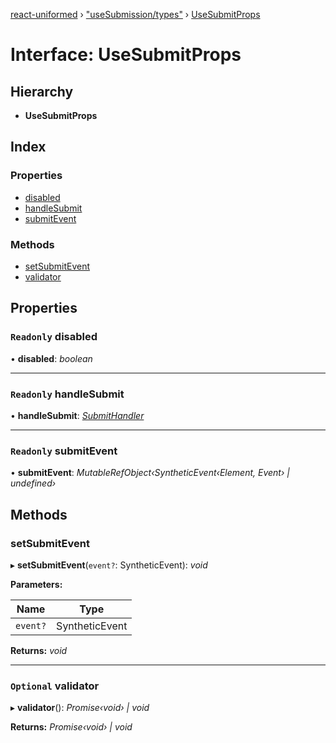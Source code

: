 [react-uniformed](../README.md) › ["useSubmission/types"](../modules/_usesubmission_types_.md) › [UseSubmitProps](_usesubmission_types_.usesubmitprops.md)

# Interface: UseSubmitProps

## Hierarchy

* **UseSubmitProps**

## Index

### Properties

* [disabled](_usesubmission_types_.usesubmitprops.md#readonly-disabled)
* [handleSubmit](_usesubmission_types_.usesubmitprops.md#readonly-handlesubmit)
* [submitEvent](_usesubmission_types_.usesubmitprops.md#readonly-submitevent)

### Methods

* [setSubmitEvent](_usesubmission_types_.usesubmitprops.md#setsubmitevent)
* [validator](_usesubmission_types_.usesubmitprops.md#optional-validator)

## Properties

### `Readonly` disabled

• **disabled**: *boolean*

___

### `Readonly` handleSubmit

• **handleSubmit**: *[SubmitHandler](_usesubmission_types_.submithandler.md)*

___

### `Readonly` submitEvent

• **submitEvent**: *MutableRefObject‹SyntheticEvent‹Element, Event› | undefined›*

## Methods

###  setSubmitEvent

▸ **setSubmitEvent**(`event?`: SyntheticEvent): *void*

**Parameters:**

Name | Type |
------ | ------ |
`event?` | SyntheticEvent |

**Returns:** *void*

___

### `Optional` validator

▸ **validator**(): *Promise‹void› | void*

**Returns:** *Promise‹void› | void*
